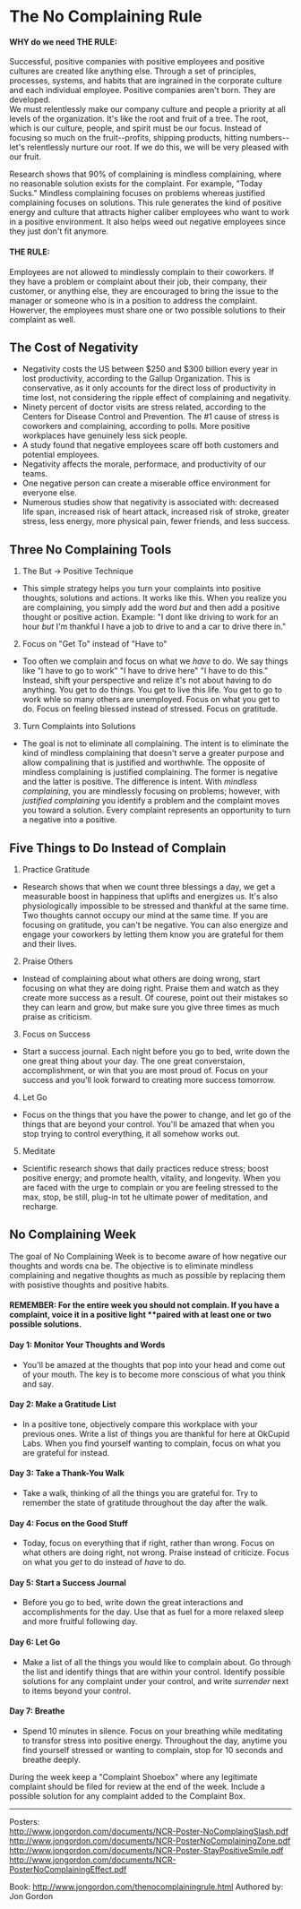 # The No Complaining Rule

#### WHY do we need THE RULE:    
Successful, positive companies with positive employees and positive cultures are created like anything else. Through a set of principles, processes, systems, and habits that are ingrained in the corporate culture and each individual employee. Positive companies aren't born. They are developed.   
We must relentlessly make our company culture and people a priority at all levels of the organization. It's like the root and fruit of a tree. The root, which is our culture, people, and spirit must be our focus. Instead of focusing so much on the fruit--profits, shipping products, hitting numbers--let's relentlessly nurture our root. If we do this, we will be very pleased with our fruit.

Research shows that 90% of complaining is mindless complaining, where no reasonable solution exists for the complaint. For example, "Today Sucks."
Mindless complaining focuses on problems whereas justified complaining focuses on solutions.
This rule generates the kind of positive energy and culture that attracts higher caliber employees who want to work in a positive environment. It also helps weed out negative employees since they just don't fit anymore.

#### THE RULE:    
Employees are not allowed to mindlessly complain to their coworkers. If they have a problem or complaint about their job, their company, their customer, or anything else, they are encouraged to bring the issue to the manager or someone who is in a position to address the complaint. Howerver, the employees must share one or two possible solutions to their complaint as well.

## The Cost of Negativity

* Negativity costs the US between $250 and $300 billion every year in lost productivity, according to the Gallup Organization. This is conservative, as it only accounts for the direct loss of productivity in time lost, not considering the ripple effect of complaining and negativity.
* Ninety percent of doctor visits are stress related, according to the Centers for Disease Control and Prevention. The #1 cause of stress is coworkers and complaining, according to polls. More positive workplaces have genuinely less sick people.
* A study found that negative employees scare off both customers and potential employees.
* Negativity affects the morale, performace, and productivity of our teams.
* One negative person can create a miserable office environment for everyone else.
* Numerous studies show that negativity is associated with: decreased life span, increased risk of heart attack, increased risk of stroke, greater stress, less energy, more physical pain, fewer friends, and less success.

## Three No Complaining Tools

1. The But -> Positive Technique
  - This simple strategy helps you turn your complaints into positive thoughts, solutions and actions. It works like this. When you realize you are complaining, you simply add the word <i>but</i> and then add a positive thought or positive action. Example: "I dont like driving to work for an hour <i>but</i> I'm thankful I have a job to drive to and a car to drive there in."
2. Focus on "Get To" instead of "Have to"
  - Too often we complain and focus on what we <i>have</i> to do. We say things like "I have to go to work" "I have to drive here" "I have to do this." Instead, shift your perspective and relize it's not about having to do anything. You get to do things. You get to live this life. You get to go to work whle so many others are unemployed. Focus on what you get to do. Focus on feeling blessed instead of stressed. Focus on gratitude.
3. Turn Complaints into Solutions
  - The goal is not to eliminate all complaining. The intent is to eliminate the kind of mindless complaining that doesn't serve a greater purpose and allow compalining that is justified and worthwhle. The opposite of mindless complaining is justified complaining. The former is negative and the latter is positive. The difference is intent. With <i>mindless complaining</i>, you are mindlessly focusing on problems; however, with <i>justified complaining</i> you identify a problem and the complaint moves you toward a solution. Every complaint represents an opportunity to turn a negative into a positive.

## Five Things to Do Instead of Complain

1. Practice Gratitude
  - Research shows that when we count three blessings a day, we get a measurable boost in happiness that uplifts and energizes us. It's also physiologically impossible to be stressed and thankful at the same time. Two thoughts cannot occupy our mind at the same time. If you are focusing on gratitude, you can't be negative. You can also energize and engage your coworkers by letting them know you are grateful for them and their lives.
2. Praise Others
  - Instead of complaining about what others are doing wrong, start focusing on what they are doing right. Praise them and watch as they create more success as a result. Of courese, point out their mistakes so they can learn and grow, but make sure you give three times as much praise as criticism.
3. Focus on Success
  - Start a success journal. Each night before you go to bed, write down the one great thing about your day. The one great converstaion, accomplishment, or win that you are most proud of. Focus on your success and you'll look forward to creating more success tomorrow.
4. Let Go
  - Focus on the things that you have the power to change, and let go of the things that are beyond your control. You'll be amazed that when you stop trying to control everything, it all somehow works out.
5. Meditate
  - Scientific research shows that daily practices reduce stress; boost positive energy; and promote health, vitality, and longevity. When you are faced with the urge to complain or you are feeling stressed to the max, stop, be still, plug-in tot he ultimate power of meditation, and recharge.

## No Complaining Week
The goal of No Complaining Week is to become aware of how negative our thoughts and words cna be. The objective is to eliminate mindless complaining and negative thoughts as much as possible by replacing them with posistive thoughts and positive habits.

#### REMEMBER: For the entire week you should not complain. If you have a complaint, voice it in a positive light **paired with at least one or two possible solutions.

#### Day 1: Monitor Your Thoughts and Words
  - You'll be amazed at the thoughts that pop into your head and come out of your mouth. The key is to become more conscious of what you think and say.    

#### Day 2: Make a Gratitude List
  - In a positive tone, objectively compare this workplace with your previous ones. Write a list of things you are thankful for here at OkCupid Labs. When you find yourself wanting to complain, focus on what you are grateful for instead.    

#### Day 3: Take a Thank-You Walk
  - Take a walk, thinking of all the things you are grateful for. Try to remember the state of gratitude throughout the day after the walk.   

#### Day 4: Focus on the Good Stuff
  - Today, focus on everything that if right, rather than wrong. Focus on what others are doing right, not wrong. Praise instead of criticize. Focus on what you <i>get</i> to do instead of <i>have</i> to do.   

#### Day 5: Start a Success Journal
  - Before you go to bed, write down the great interactions and accomplishments for the day. Use that as fuel for a more relaxed sleep and more fruitful following day.   

#### Day 6: Let Go
  - Make a list of all the things you would like to complain about. Go through the list and identify things that are within your control. Identify possible solutions for any complaint under your control, and write <i>surrender</i> next to items beyond your control.   

#### Day 7: Breathe
  - Spend 10 minutes in silence. Focus on your breathing while meditating to transfor stress into positive energy. Throughout the day, anytime you find yourself stressed or wanting to complain, stop for 10 seconds and breathe deeply.   


During the week keep a "Complaint Shoebox" where any legitimate complaint should be filed for review at the end of the week. Include a possible solution for any complaint added to the Complaint Box.

--------
Posters:    
http://www.jongordon.com/documents/NCR-Poster-NoComplaingSlash.pdf   
http://www.jongordon.com/documents/NCR-PosterNoComplainingZone.pdf   
http://www.jongordon.com/documents/NCR-Poster-StayPositiveSmile.pdf   
http://www.jongordon.com/documents/NCR-PosterNoComplainingEffect.pdf   

Book: http://www.jongordon.com/thenocomplainingrule.html
Authored by: Jon Gordon




